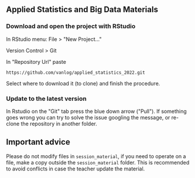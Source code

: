 ## Applied Statistics and Big Data Materials


### Download and open the project with RStudio

In RStudio menu: File > "New Project..."

Version Control > Git

In "Repository Url" paste 

    https://github.com/vanlog/applied_statistics_2022.git
    
Select where to download it (to clone) and finish the procedure.


### Update to the latest version

In Rstudio on the "Git" tab press the blue down arrow ("Pull"). If something goes wrong you can try to solve the issue googling the message, or re-clone the repository in another folder.


## Important advice

Please do not modify files in `session_material`, if you need to operate on a file, make a copy outside the `session_material` folder. This is recommended to avoid conflicts in case the teacher update the material.



